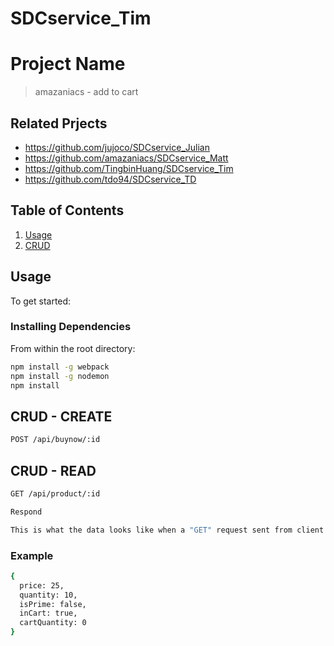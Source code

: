 # SDCservice_Tim

# Project Name 

> amazaniacs - add to cart 

## Related Prjects 

  - https://github.com/jujoco/SDCservice_Julian
  - https://github.com/amazaniacs/SDCservice_Matt
  - https://github.com/TingbinHuang/SDCservice_Tim
  - https://github.com/tdo94/SDCservice_TD

## Table of Contents

1. [Usage](#Usage)
2. [CRUD](#CRUD)

## Usage 

To get started: 

### Installing Dependencies

From within the root directory:

```sh
npm install -g webpack
npm install -g nodemon
npm install
```

## CRUD - CREATE 
```sh 
POST /api/buynow/:id 
``` 


## CRUD - READ 
```sh
GET /api/product/:id  
```

```sh
Respond  

This is what the data looks like when a "GET" request sent from client to server. 
``` 

### Example
```sh 
{
  price: 25, 
  quantity: 10,
  isPrime: false,
  inCart: true,
  cartQuantity: 0
}
```





